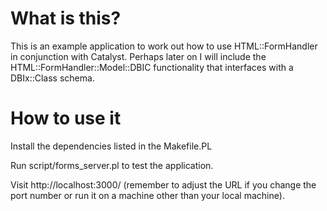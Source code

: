 What is this?
=============

This is an example application to work out how to use HTML::FormHandler
in conjunction with Catalyst. Perhaps later on I will include the
HTML::FormHandler::Model::DBIC functionality that interfaces with a
DBIx::Class schema.

How to use it
=============

Install the dependencies listed in the Makefile.PL

Run script/forms_server.pl to test the application.

Visit http://localhost:3000/ (remember to adjust the URL if you change
the port number or run it on a machine other than your local machine).

